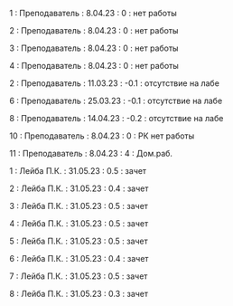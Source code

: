 1 : Преподаватель : 8.04.23 : 0 : нет работы

2 : Преподаватель : 8.04.23 : 0 : нет работы

3 : Преподаватель : 8.04.23 : 0 : нет работы

4 : Преподаватель : 8.04.23 : 0 : нет работы

2 : Преподаватель : 11.03.23 : -0.1 : отсутствие на лабе

6 : Преподаватель : 25.03.23 : -0.1 : отсутствие на лабе

8 : Преподаватель : 14.04.23 : -0.2 : отсутствие на лабе

10 : Преподаватель : 8.04.23 : 0 : РК нет работы

11 : Преподаватель : 8.04.23 : 4 : Дом.раб.

1 : Лейба П.К. : 31.05.23 : 0.5 : зачет

2 : Лейба П.К. : 31.05.23 : 0.4 : зачет

3 : Лейба П.К. : 31.05.23 : 0.5 : зачет

4 : Лейба П.К. : 31.05.23 : 0.5 : зачет

5 : Лейба П.К. : 31.05.23 : 0.5 : зачет

6 : Лейба П.К. : 31.05.23 : 0.4 : зачет

7 : Лейба П.К. : 31.05.23 : 0.5 : зачет

8 : Лейба П.К. : 31.05.23 : 0.3 : зачет
